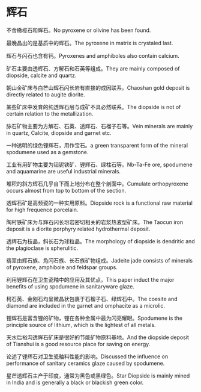 # 辉石

<p><span class="chinese">不舍橄榄石和辉石。</span><span class="english">No pyroxene or olivine has been found.</span></p>

<p><span class="chinese">最晚晶出的是基质中的辉石。</span><span class="english">The pyroxene in matrix is crystaled last.</span></p>

<p><span class="chinese">辉石与闪石也含有钙。</span><span class="english">Pyroxenes and amphiboles also contain calcium.</span></p>

<p><span class="chinese">矿石主要由透辉石、方解石和石英等组成。</span><span class="english">They are mainly composed of diopside, calcite and quartz.</span></p>

<p><span class="chinese">朝山金矿床与白芒山辉石闪长岩有直接的成因联系。</span><span class="english">Chaoshan gold deposit is directly related to augite diorite.</span></p>

<p><span class="chinese">某些矿床中发育的纯透辉石层与成矿不具必然联系。</span><span class="english">The diopside is not of certain relation to the metallization.</span></p>

<p><span class="chinese">脉石矿物主要为方解石、石英、透辉石、石榴子石等。</span><span class="english">Vein minerals are mainly in quartz, Calcite, diopside and garnet etc.</span></p>

<p><span class="chinese">一种透明的绿色锂辉石，用作宝石。</span><span class="english">a green transparent form of the mineral spodumene used as a gemstone.</span></p>

<p><span class="chinese">工业有用矿物主要为钽铌铁矿、锂辉石、绿柱石等。</span><span class="english">Nb-Ta-Fe ore, spodumene and aquamarine are useful industrial minerals.</span></p>

<p><span class="chinese">堆积的斜方辉石几乎自下而上地分布在整个剖面中。</span><span class="english">Cumulate orthopyroxene occurs almost from top to bottom of the section.</span></p>

<p><span class="chinese">透辉石矿是高频瓷的一种实用原料。</span><span class="english">Diopside rock is a functional raw material for high frequence porcelain.</span></p>

<p><span class="chinese">陶村铁矿床为与辉石闪长玢岩密切相关的岩浆热液型矿床。</span><span class="english">The Taocun iron deposit is a diorite porphyry related hydrothermal deposit.</span></p>

<p><span class="chinese">透辉石为枝晶，斜长石为球粒晶。</span><span class="english">The morphology of diopside is dendritic and the plagioclase is spherulitic.</span></p>

<p><span class="chinese">翡翠由辉石族、角闪石族、长石族矿物组成。</span><span class="english">Jadeite jade consists of minerals of pyroxene, amphibole and feldspar groups.</span></p>

<p><span class="chinese">利用锂辉石在卫生瓷釉中的应用及其优点。</span><span class="english">This paper induct the major benefits of using spodumene in sanitaryware glaze.</span></p>

<p><span class="chinese">柯石英、金刚石均呈微晶状包裹于石榴子石、绿辉石中。</span><span class="english">The coesite and diamond are included in the garnet and omphacite as a microlic.</span></p>

<p><span class="chinese">锂辉石是富含锂的矿物，锂在各种金属中最为闪亮耀眼。</span><span class="english">Spodumene is the principle source of lithium, which is the lightest of all metals.</span></p>

<p><span class="chinese">天水后裕沟透辉石矿床是很好的节能矿物原料基地。</span><span class="english">And the diopside deposit of Tianshui is a good resource place for saving on energy.</span></p>

<p><span class="chinese">论述了锂辉石对卫生瓷釉料性能的影响。</span><span class="english">Discussed the influence on performance of sanitary ceramics glaze caused by spodumene.</span></p>

<p><span class="chinese">星芒透辉石主产于印度，通常为黑色或黑绿色。</span><span class="english">Star Diopside is mainly mined in India and is generally a black or blackish green color.</span></p>

